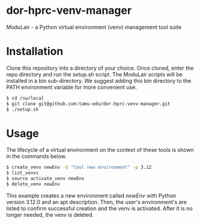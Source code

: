 # dor-hprc-venv-manager
ModuLair - a Python virtual environment (venv) management tool suite

# Installation
Clone this repository into a directory of your choice. Once cloned, enter the repo directory and run the *setup.sh* script. The ModuLair scripts will be installed in a bin sub-directory.
We suggest adding this bin directory to the PATH environment variable for more convenient use.
```bash
$ cd /sw/local
$ git clone git@github.com:tamu-edu/dor-hprc-venv-manager.git
$ ./setup.sh
```

# Usage
The lifecycle of a virtual environment on the context of these tools is shown in the commands below. 
```bash
$ create_venv newEnv -d "Cool new environment" -p 3.12
$ list_venvs
$ source activate_venv newEnv
$ delete_venv newEnv
```
This example creates a new environment called *newEnv* with Python version 3.12.0 and an apt description. Then, the user's environment's are listed to confirm successful creation and the venv is activated. After it is no longer needed, the venv is deleted. 
